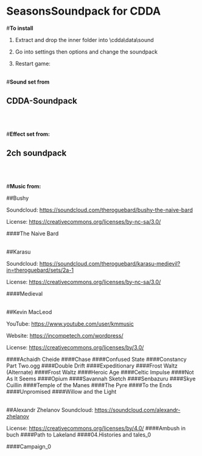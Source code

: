 # SeasonsSoundpack for CDDA

#__To install__
1. Extract and drop the inner folder into \cdda\data\sound

2. Go into settings then options and change the soundpack

3. Restart game:
<br/><br/>

#__Sound set from__
## CDDA-Soundpack
<br/><br/>

#__Effect set from:__
## 2ch soundpack
<br/><br/>

#__Music from:__

##Bushy

Soundcloud: <https://soundcloud.com/theroguebard/bushy-the-naive-bard>

License: <https://creativecommons.org/licenses/by-nc-sa/3.0/>

####The Naive Bard
<br/><br/>

##Karasu

Soundcloud: <https://soundcloud.com/theroguebard/karasu-medievil?in=theroguebard/sets/2a-1>

License: <https://creativecommons.org/licenses/by-nc-sa/3.0/>

####Medieval
<br/><br/>



##Kevin MacLeod

YouTube: <https://www.youtube.com/user/kmmusic>

Website: <https://incompetech.com/wordpress/>

License: <https://creativecommons.org/licenses/by/3.0/>

####Achaidh Cheide
####Chase
####Confused State
####Constancy Part Two.ogg
####Double Drift
####Expeditionary
####Frost Waltz (Alternate)
####Frost Waltz
####Heroic Age
####Celtic Impulse
####Not As It Seems
####Opium
####Savannah Sketch
####Senbazuru
####Skye Cuillin
####Temple of the Manes
####The Pyre
####To the Ends
####Unpromised
####Willow and the Light
<br/><br/>

##Alexandr Zhelanov
Soundcloud: <https://soundcloud.com/alexandr-zhelanov>

License: <https://creativecommons.org/licenses/by/4.0/>
####Ambush in buch
####Path to Lakeland
####04.Histories and tales_0

####Campaign_0
<br/><br/>



















